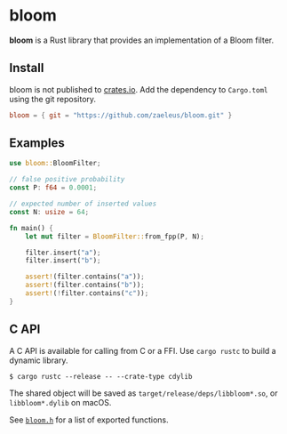 # bloom

**bloom** is a Rust library that provides an implementation of a Bloom filter.

## Install

bloom is not published to [crates.io]. Add the dependency to `Cargo.toml` using
the git repository.

```toml
bloom = { git = "https://github.com/zaeleus/bloom.git" }
```

[crates.io]: https://crates.io/

## Examples

```rust
use bloom::BloomFilter;

// false positive probability
const P: f64 = 0.0001;

// expected number of inserted values
const N: usize = 64;

fn main() {
    let mut filter = BloomFilter::from_fpp(P, N);

    filter.insert("a");
    filter.insert("b");

    assert!(filter.contains("a"));
    assert!(filter.contains("b"));
    assert!(!filter.contains("c"));
}
```

## C API

A C API is available for calling from C or a FFI. Use `cargo rustc` to build a
dynamic library.

```
$ cargo rustc --release -- --crate-type cdylib
```

The shared object will be saved as `target/release/deps/libbloom*.so`, or
`libbloom*.dylib` on macOS.

See [`bloom.h`] for a list of exported functions.

[`bloom.h`]: https://github.com/zaeleus/bloom/blob/master/src/c_api/include/bloom.h
